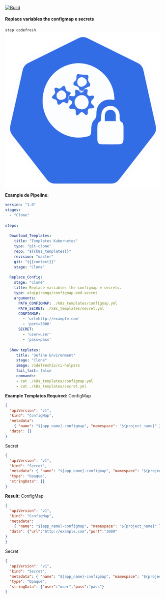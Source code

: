 [![Build](https://github.com/Thiagosnts/configmap-and-secret/actions/workflows/docker-image.yml/badge.svg)](https://github.com/Thiagosnts/configmap-and-secret/actions/workflows/docker-image.yml)


#### Replace variables the configmap e secrets
`step codefresh`
[![Build](icon-3.svg)](https://github.com/Thiagosnts/configmap-and-secret/actions/workflows/docker-image.yml)

**Example de Pipeline:**

```yml
version: "1.0"
stages:
  - "Clone"

steps:
 
  Download_Templates:
    title: "Templates Kubernetes"
    type: "git-clone"
    repo: "${{k8s_templates}}" 
    revision: "master"
    git: "${{context}}"
    stage: "Clone"

  Replace_Config:
    stage: "Clone"
    title: Replace variables the configmap e secrets.
    type: atqipiranga/configmap-and-secret
    arguments:
      PATH_CONFIGMAP: ./k8s_templates/configmap.yml
      PATH_SECRET: ./k8s_templates/secret.yml
      CONFIGMAP:
        - 'url=http://example.com'
        - 'port=3000'
      SECRET:
        - 'user=user'
        - 'pass=pass'
  
  Show teplates:
     title: 'Define Environment'
     stage: "Clone"
     image: codefreshio/ci-helpers
     fail_fast: false
     commands:
     - cat ./k8s_templates/configmap.yml
     - cat ./k8s_templates/secret.yml

```

**Example Templates Required:**
ConfigMap
```json
{
  "apiVersion": "v1",
  "kind": "ConfigMap",
  "metadata":
    { "name": "${app_name}-configmap", "namespace": "${project_name}" },
  "data": {}
}
```

Secret
```json
{
  "apiVersion": "v1",
  "kind": "Secret",
  "metadata": { "name": "${app_name}-configmap", "namespace": "${project_name}" },
  "type": "Opaque",
  "stringData": {}
}
```


**Result:**
ConfigMap
```json
{
  "apiVersion": "v1",
  "kind": "ConfigMap",
  "metadata":
    { "name": "${app_name}-configmap", "namespace": "${project_name}" },
  "data": {"url":"http://example.com","port":"3000"
}
}
```
Secret
```json
{
  "apiVersion": "v1",
  "kind": "Secret",
  "metadata": { "name": "${app_name}-configmap", "namespace": "${project_name}" },
  "type": "Opaque",
  "stringData": {"user":"user","pass":"pass"}
}
```
